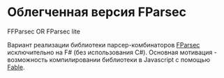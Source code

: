 # Облегченная версия FParsec

FFParsec OR FParsec lite

Вариант реализации библиотеки парсер-комбинаторов [FParsec](http://www.quanttec.com/fparsec/) исключительно на F# (без использования C#). Основная мотивация - возможность компилировании библиотеки в Javascript с помощью [Fable](http://fable.io/).